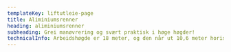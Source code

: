 ```yaml
---
templateKey: liftutleie-page
title: Aliminiumsrenner
heading: aliminiumsrenner
subheading: Grei manøvrering og svært praktisk i høge høgder!
technicalInfo: Arbeidshøgde er 18 meter, og den når ut 10,6 meter horisontalt fra sentrum. Grei manøvrering og svært praktisk i høge høyder!
---
```

